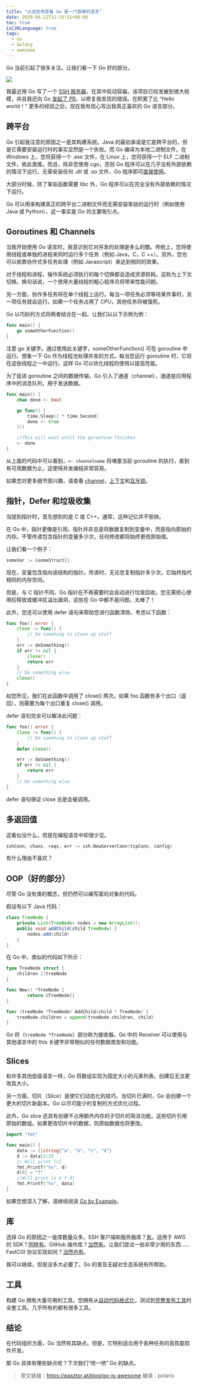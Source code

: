 ```yaml
---
title: "从这些角度看 Go 是一门很棒的语言"
date: 2020-06-22T11:15:51+08:00
toc: true
isCJKLanguage: true
tags: 
  - Go
  - Golang
  - awesome
---
```


Go 当前引起了很多关注。让我们看一下 Go 好的部分。

![](imgs/go-is-awesome.jpg)

我最近用 Go 写了一个 [SSH 服务器](https://github.com/janoszen/containerssh)，在其中启动容器。该项目已经发展到很大规模，并且我还向 Go [发起了 PR](https://go-review.googlesource.com/c/crypto/+/236517)，以修复我发现的错误。在积累了比 “Hello world！” 更多的经验之后，现在我有信心写出我真正喜欢的 Go 语言部分。

## 跨平台

Go 引起我注意的原因之一是其构建系统。Java 的最初承诺是它是跨平台的，但是它需要安装运行时的事实显然是一个失败。而 Go 编译为本地二进制文件。在 Windows 上，您将获得一个 .exe 文件，在 Linux 上，您将获得一个 ELF 二进制文件，依此类推。而且，除非您使用 cgo，否则 Go 程序可以在几乎没有外部依赖的情况下运行。无需安装任何 .dll 或 .so 文件，Go 程序即可[直接使用](https://www.youtube.com/watch?v=YPN0qhSyWy8)。

大部分时候，除了某些函数需要 libc 外，Go 程序可以在完全没有外部依赖的情况下运行。

Go 可以用来构建真正的跨平台二进制文件而无需安装笨拙的运行时（例如使用 Java 或 Python），这一事实是 Go 的主要吸引点。

## Goroutines 和 Channels

当我开始使用 Go 语言时，我意识到它对并发的处理是多么的酷。传统上，您将使用线程或单独的进程来同时运行多个任务（例如 Java，C，C ++）。另外，您也可以依靠协作式多任务处理（例如 Javascript）来达到相同的效果。

对于线程和进程，操作系统必须执行的每个切换都会造成资源损耗。这称为上下文切换。换句话说，一个使用大量线程的粗心程序员将带来性能问题。

另一方面，协作多任务将在单个线程上运行。每当一项任务必须等待某件事时，另一项任务就会运行。如果一个任务占用了 CPU，其他任务将被饿死。

Go 以巧妙的方式将两者结合在一起。让我们以以下示例为例：

```go
func main() {
    go someOtherFunction()
}
```

注意 go 关键字。通过使用此关键字，someOtherFunction() 可在 goroutine 中运行。想象一下 Go 作为线程池处理并发的方式。每当您运行 goroutine 时，它将在这些线程之一中运行。这样 Go 可以优化线程的使用以提高性能。

为了促进 goroutine 之间的数据传输，Go 引入了通道（channel），通道是应用程序中的消息队列，用于发送数据。

```go
func main() {
    chan done <- bool

    go func() {
        time.Sleep(2 * time.Second)
        done <- true
    }()

    //This will wait until the goroutine finishes
    <- done
}
```

从上面的代码中可以看到，`<- channelname` 将堵塞当前 goroutine 的执行，直到有可用数据为止，这使得并发编程非常容易。

如果您对更多细节感兴趣，请查看 [channel](https://gobyexample.com/channels)，[上下文](https://gobyexample.com/context)和[互斥锁](https://gobyexample.com/mutexes)。

## 指针，Defer 和垃圾收集

当提到指针时，首先想到的是 C 或 C++。通常，这种记忆并不愉快。

在 Go 中，指针更像是引用。指针并非总是将数据复制到变量中，而是指向原始的内存。不管传递包含指针的变量多少次，任何修改都将始终更改原始值。

让我们看一个例子：

```go
someVar := &someStruct{}
```

现在，变量包含指向该结构的指针。传递时，无论您复制指针多少次，它始终指代相同的内存空间。

但是，与 C 指针不同，Go 指针在不再需要时会自动进行垃圾回收。您无需担心使用后释放或缓冲区溢出漏洞，这些在 Go 中都不是问题。太棒了！

此外，您还可以使用 defer 语句来帮助您进行函数清除。考虑以下函数：

```go
func foo() error {
    close := func() {
        // Do somehing to clean up stuff
    }
    err := doSomething()
    if err != nil {
        close()
        return err
    }
    // Do something else
    close()
}
```

如您所见，我们在此函数中调用了 close() 两次。如果 foo 函数有多个出口（返回），则需要为每个出口重复 close() 调用。

defer 语句完全可以解决此问题：

```go
func foo() error {
    close := func() {
        // Do somehing to clean up stuff
    }
    defer close()

    err := doSomething()
    if err != nil {
        return err
    }
    // Do something else
}
```

defer 语句保证 close 总是会被调用。

## 多返回值

这看似没什么，但是在编程语言中却很少见。

```go
sshConn, chans, reqs, err := ssh.NewServerConn(tcpConn, config)
```

有什么理由不喜欢？

## OOP（好的部分）

尽管 Go 没有类的概念，但仍然可以编写面向对象的代码。

假设有以下 Java 代码：

```java
class TreeNode {
    private List<TreeNode> nodes = new ArrayList();
    public void addChild(child TreeNode) {
        nodes.add(child)
    }
}
```

在 Go 中，类似的代码如下所示：

```go
type TreeNode struct {
    children []treeNode
}

func New() *TreeNode {
		return &TreeNode{}
}

func (treeNode *TreeNode) AddChild(child * TreeNode) {
    treeNode.children = append(treeNode.children, child)
}
```

Go 将（`treeNode *TreeNode`）部分称为接收器。Go 中的 Receiver 可以使用与其他语言中的 this 关键字非常相似的任何数据类型和功能。

## Slices

和许多其他低级语言一样，Go 将数组实现为固定大小的元素列表。创建后无法更改其大小。

另一方面，切片（Slice）是使它们动态化的技巧。当切片已满时，Go 会创建一个更大的切片新副本。Go 以尽可能少的复制的方式优化过程。

此外，Go slice 还具有创建不占用额外内存的子切片的简洁功能。这些切片引用原始的数组。如果更改切片中的数据，则原始数据也将更改。

```go
import "fmt"

func main() {
	data := []string{"a", "b", "c", "d"}
	d := data[2:3]
	// Will print [c]
	fmt.Printf("%v", d)
	d[0] = "f"
	//Will print [a b f d]
	fmt.Printf("%v", data)
}
```

如果您想深入了解，请继续阅读 [Go by Example](https://gobyexample.com/slices)。

## 库

选择 Go 的原因之一是库数量众多。SSH 客户端和服务器库？[有](https://godoc.org/golang.org/x/crypto/ssh)。适用于 AWS 的 SDK？[同样有](https://aws.amazon.com/sdk-for-go/)。GitHub 操作库？[当然有](https://github.com/google/go-github)。让我们尝试一些非常少用的东西……FastCGI 协议实现如何？[当然也有](https://golang.org/pkg/net/http/fcgi/)。

我可以继续，但是没多大必要了。Go 的普及无疑对生态系统有所帮助。

## 工具

构建 Go 拥有大量可用的工具。您拥有从[自动代码格式化](https://blog.golang.org/gofmt)，测试到[完整发布工具](https://goreleaser.com/)的全套工具。几乎所有的都有很多工具。

## 结论

在代码组织方面，Go 当然有其缺点。但是，它特别适合用于各种任务的高性能软件开发。

那 Go 具体有哪些缺点呢？下次我们“喷一喷” Go 的缺点。

> 原文链接：https://pasztor.at/blog/go-is-awesome
> 编译：polaris

